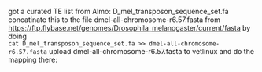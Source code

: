 got a curated TE list from Almo: D_mel_transposon_sequence_set.fa
concatinate this to the file dmel-all-chromosome-r6.57.fasta from https://ftp.flybase.net/genomes/Drosophila_melanogaster/current/fasta by doing  
```cat D_mel_transposon_sequence_set.fa >> dmel-all-chromosome-r6.57.fasta```
upload dmel-all-chromosome-r6.57.fasta to vetlinux and do the mapping there:

